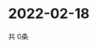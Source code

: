 # 2022-02-18
  共 0条

  <!-- BEGIN -->
  <!-- 最后更新时间Fri Feb 18 2022 02:25:33 GMT+0000 (Coordinated Universal Time) -->
  
  <!-- END -->
  
  